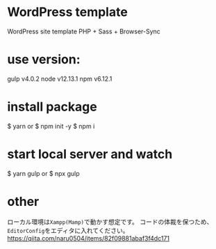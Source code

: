 # WordPress template
WordPress site template
PHP + Sass + Browser-Sync
# use version:
gulp v4.0.2
node v12.13.1
npm v6.12.1
# install package
$ yarn
or
$ npm init -y
$ npm i
# start local server and watch
$ yarn gulp
or
$ npx gulp

# other
ローカル環境は`Xampp(Mamp)`で動かす想定です。
コードの体裁を保つため、`EditorConfig`をエディタに入れてください。
https://qiita.com/naru0504/items/82f09881abaf3f4dc171
